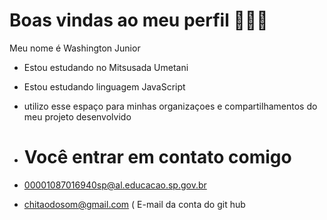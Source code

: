 # Boas vindas ao meu perfil 😮‍💨🫶

Meu nome é Washington Junior

- Estou estudando no Mitsusada Umetani
-  Estou estudando linguagem JavaScript
-  utilizo esse espaço para minhas organizaçoes e compartilhamentos do meu projeto desenvolvido

-  # Você entrar em contato comigo

-  00001087016940sp@al.educacao.sp.gov.br
-  chitaodosom@gmail.com ( E-mail da conta do git hub
